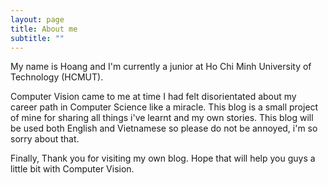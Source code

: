 ```yaml
---
layout: page
title: About me
subtitle: ""
---
```


My name is Hoang and I'm currently a junior at Ho Chi Minh University of Technology (HCMUT).   

Computer Vision came to me at time I had felt disorientated about my career path in Computer Science like a miracle. This blog is a small project of mine for sharing all things i've learnt and my own stories. This blog will be used both English and Vietnamese so please do not be annoyed, i'm so sorry about that.   
  
Finally, Thank you for visiting my own blog. Hope that will help you guys a little bit with Computer Vision.

